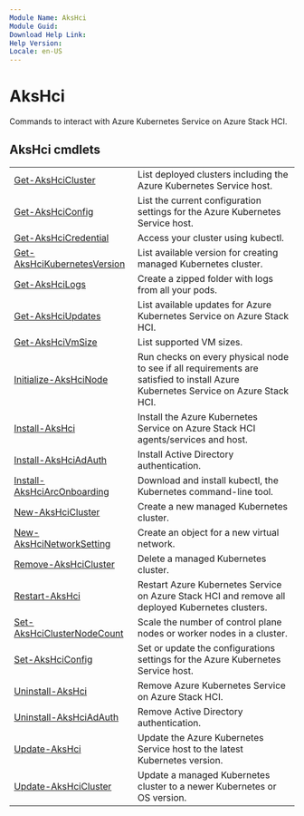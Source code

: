 ```yaml
---
Module Name: AksHci
Module Guid: 
Download Help Link: 
Help Version:
Locale: en-US
---
```


# AksHci 

Commands to interact with Azure Kubernetes Service on Azure Stack HCI.

## AksHci cmdlets

|         |            |
| ------- | ---------- |
| [Get-AksHciCluster](Get-AksHciCluster.md) | List deployed clusters including the Azure Kubernetes Service host. |
| [Get-AksHciConfig](Get-AksHciConfig.md) | List the current configuration settings for the Azure Kubernetes Service host. |
| [Get-AksHciCredential](Get-AksHciCredential.md) | Access your cluster using kubectl. |
| [Get-AksHciKubernetesVersion](Get-AksHciKubernetesVersion.md) | List available version for creating managed Kubernetes cluster. |
| [Get-AksHciLogs](Get-AksHciLogs.md) | Create a zipped folder with logs from all your pods. |
| [Get-AksHciUpdates](Get-AksHciUpdatesn.md) | List available updates for Azure Kubernetes Service on Azure Stack HCI. |
| [Get-AksHciVmSize](Get-AksHciVmSize.md) | List supported VM sizes. |
| [Initialize-AksHciNode](Initialize-AksHciNode.md) | Run checks on every physical node to see if all requirements are satisfied to install Azure Kubernetes Service on Azure Stack HCI. |
| [Install-AksHci](Install-AksHci.md) | Install the Azure Kubernetes Service on Azure Stack HCI agents/services and host. |
| [Install-AksHciAdAuth](Install-AksHciAdAuth.md) | Install Active Directory authentication. |
| [Install-AksHciArcOnboarding](Install-AksHciArcOnboarding.md) | Download and install kubectl, the Kubernetes command-line tool. |
| [New-AksHciCluster](New-AksHciCluster.md) | Create a new managed Kubernetes cluster. |
| [New-AksHciNetworkSetting](New-AksHciNetworkSetting.md) | Create an object for a new virtual network. |
| [Remove-AksHciCluster](Remove-AksHciCluster.md) | Delete a managed Kubernetes cluster. |
| [Restart-AksHci](Restart-AksHci.md) | Restart Azure Kubernetes Service on Azure Stack HCI and remove all deployed Kubernetes clusters. |
| [Set-AksHciClusterNodeCount](Set-AksHciClusterNodeCount.md) | Scale the number of control plane nodes or worker nodes in a cluster. |
| [Set-AksHciConfig](Set-AksHciConfig.md) | Set or update the configurations settings for the Azure Kubernetes Service host. |
| [Uninstall-AksHci](Uninstall-AksHci.md) | Remove Azure Kubernetes Service on Azure Stack HCI. |
| [Uninstall-AksHciAdAuth](Uninstall-AksHciAdAuth.md) | Remove Active Directory authentication. |
| [Update-AksHci](Update-AksHci.md) | Update the Azure Kubernetes Service host to the latest Kubernetes version. |
| [Update-AksHciCluster](Update-AksHciCluster.md) | Update a managed Kubernetes cluster to a newer Kubernetes or OS version. |

